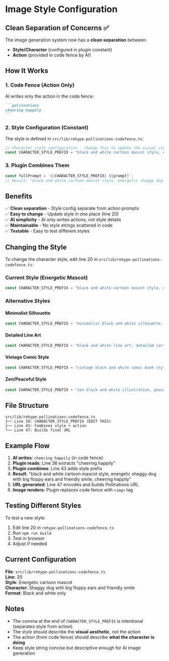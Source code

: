 # Image Style Configuration

## Clean Separation of Concerns ✅

The image generation system now has a **clean separation** between:
- **Style/Character** (configured in plugin constant)
- **Action** (provided in code fence by AI)

## How It Works

### 1. Code Fence (Action Only)
AI writes only the action in the code fence:
````markdown
```pollinations
cheering happily
```
````

### 2. Style Configuration (Constant)
The style is defined in `src/lib/rehype-pollinations-codefence.ts`:
```typescript
// Character style configuration - change this to update the visual style
const CHARACTER_STYLE_PREFIX = "black and white cartoon mascot style, energetic shaggy dog with big floppy ears and friendly smile,";
```

### 3. Plugin Combines Them
```typescript
const fullPrompt = `${CHARACTER_STYLE_PREFIX} ${prompt}`;
// Result: "black and white cartoon mascot style, energetic shaggy dog with big floppy ears and friendly smile, cheering happily"
```

## Benefits

✅ **Clean separation** - Style config separate from action prompts  
✅ **Easy to change** - Update style in one place (line 20)  
✅ **AI simplicity** - AI only writes actions, not style details  
✅ **Maintainable** - No style strings scattered in code  
✅ **Testable** - Easy to test different styles

## Changing the Style

To change the character style, edit line 20 in `src/lib/rehype-pollinations-codefence.ts`:

### Current Style (Energetic Mascot)
```typescript
const CHARACTER_STYLE_PREFIX = "black and white cartoon mascot style, energetic shaggy dog with big floppy ears and friendly smile,";
```

### Alternative Styles

#### Minimalist Silhouette
```typescript
const CHARACTER_STYLE_PREFIX = "minimalist black and white silhouette, simple dog shape with floppy ears,";
```

#### Detailed Line Art
```typescript
const CHARACTER_STYLE_PREFIX = "black and white line art, detailed cartoon dog with expressive eyes and floppy ears,";
```

#### Vintage Comic Style
```typescript
const CHARACTER_STYLE_PREFIX = "vintage black and white comic book style, friendly dog character with floppy ears,";
```

#### Zen/Peaceful Style
```typescript
const CHARACTER_STYLE_PREFIX = "zen black and white illustration, peaceful dog with closed eyes and floppy ears,";
```

## File Structure

```
src/lib/rehype-pollinations-codefence.ts
├── Line 20: CHARACTER_STYLE_PREFIX (EDIT THIS)
├── Line 43: Combines style + action
└── Line 47: Builds final URL
```

## Example Flow

1. **AI writes**: `cheering happily` (in code fence)
2. **Plugin reads**: Line 36 extracts "cheering happily"
3. **Plugin combines**: Line 43 adds style prefix
4. **Result**: "black and white cartoon mascot style, energetic shaggy dog with big floppy ears and friendly smile, cheering happily"
5. **URL generated**: Line 47 encodes and builds Pollinations URL
6. **Image renders**: Plugin replaces code fence with `<img>` tag

## Testing Different Styles

To test a new style:
1. Edit line 20 in `rehype-pollinations-codefence.ts`
2. Run `npm run build`
3. Test in browser
4. Adjust if needed

## Current Configuration

**File**: `src/lib/rehype-pollinations-codefence.ts`  
**Line**: 20  
**Style**: Energetic cartoon mascot  
**Character**: Shaggy dog with big floppy ears and friendly smile  
**Format**: Black and white only

## Notes

- The comma at the end of `CHARACTER_STYLE_PREFIX` is intentional (separates style from action)
- The style should describe the **visual aesthetic**, not the action
- The action (from code fence) should describe **what the character is doing**
- Keep style string concise but descriptive enough for AI image generation
